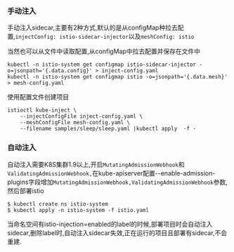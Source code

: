 ### 手动注入

手动注入sidecar,主要有2种方式,默认的是从configMap种拉去配置,`injectConfig: istio-sidecar-injector`以及`meshConfig: istio`

当然也可以从文件中读取配置,从configMap中拉去配置并保存在文件中

```
kubectl -n istio-system get configmap istio-sidecar-injector -o=jsonpath='{.data.config}' > inject-config.yaml
kubectl -n istio-system get configmap istio -o=jsonpath='{.data.mesh}' > mesh-config.yaml
```

使用配置文件创建项目

```
istioctl kube-inject \
    --injectConfigFile inject-config.yaml \
    --meshConfigFile mesh-config.yaml \
    --filename samples/sleep/sleep.yaml |kubectl apply  -f -
```

### 自动注入

自动注入需要K8S集群1.9以上,开启`MutatingAdmissionWebhook`和`ValidatingAdmissionWebhook,`在kube-apiserver配置--enable-admission-plugins字段增加`MutatingAdmissionWebhook,ValidatingAdmissionWebhook`参数,然后部署istio

```
$ kubectl create ns istio-system
$ kubectl apply -n istio-system -f istio.yaml
```

当命名空间有istio-injection=enabled的label的时候,部署项目时会自动注入sidecar,删除label时,自动注入sidecar失效,正在运行的项目且部署有sidecar,不会重建.

